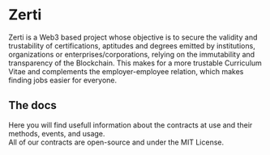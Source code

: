 # Zerti
Zerti is a Web3 based project whose objective is to secure the validity and trustability of certifications, aptitudes and degrees emitted by institutions, organizations or enterprises/corporations, relying on the immutability and transparency of the Blockchain. This makes for a more trustable Curriculum Vitae and complements the employer-employee relation, which makes finding jobs easier for everyone.

## The docs
Here you will find usefull information about the contracts at use and their methods, events, and usage.  
All of our contracts are open-source and under the MIT License.
